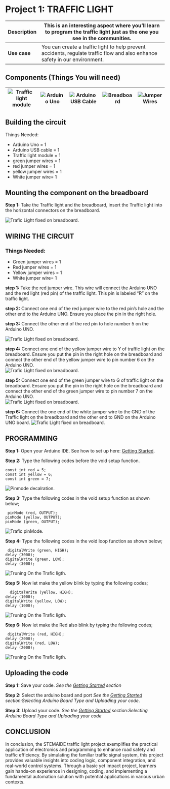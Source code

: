 # Project 1: TRAFFIC LIGHT

| **Description** | This is an interesting aspect where you’ll learn to program the traffic light just as the one you see in the communities.   |
| --------------- | --------------------------------------------------------------------------------------------------------------------------- |
| **Use case**    | You can create a traffic light to help prevent accidents, regulate traffic flow and also enhance safety in our environment. |

## Components (Things You will need)

| ![Traffic light module ](../../assets/components/trafficmodule.png) | ![Arduino Uno](../../assets/components/arduino.png) | ![Arduino USB Cable](../../assets/components/USB_Cable.png) | ![Breadboard](../../assets/components/breadboard.png) | ![Jumper Wires](../../assets/components/jump_wire.png) |
| ------------------------------------------------------------------- | --------------------------------------------------- | ----------------------------------------------------------- | ----------------------------------------------------- | ------------------------------------------------------ |

## Building the circuit

Things Needed:

- Arduino Uno = 1
- Arduino USB cable = 1
- Traffic light module = 1
- green jumper wires = 1
- red jumper wires = 1
- yellow jumper wires = 1
- White jumper wire= 1

## Mounting the component on the breadboard

**Step 1:** Take the Traffic light and the breadboard, insert the Traffic light into the horizontal connectors on the breadboard.

![Trafic Light fixed on breadboard](../../assets/1.0/Traffic%20Light%20Module/Traffic%20Light%20Red%20On/Trafic%20Light%20image%201.png).

## WIRING THE CIRCUIT

### Things Needed:

- Green jumper wires = 1
- Red jumper wires = 1
- Yellow jumper wires = 1
- White jumper wire= 1

**step 1:** Take the red jumper wire. This wire will connect the Arduino UNO and the red light (red pin) of the traffic light. This pin is labeled “R” on the traffic light.

**step 2:** Connect one end of the red jumper wire to the red pin’s hole and the other end to the Arduino UNO. Ensure you place the pin in the right hole.

**step 3:** Connect the other end of the red pin to hole number 5 on the Arduino UNO.

![Trafic Light fixed on breadboard](../../assets/1.0/Traffic%20Light%20Module/Traffic%20Light%20Red%20On/Traffic%20Ligth%20image%202.png).

**step 4:** Connect one end of the yellow jumper wire to Y of traffic light on the breadboard. Ensure you put the pin in the right hole on the breadboard and connect the other end of the yellow jumper wire to pin number 6 on the Arduino UNO.  
![Trafic Light fixed on breadboard](../../assets/1.0/Traffic%20Light%20Module/Traffic%20Light%20Red%20On/trafic%201.png).

**step 5:** Connect one end of the green jumper wire to G of traffic light on the breadboard. Ensure you put the pin in the right hole on the breadboard and connect the other end of the green jumper wire to pin number 7 on the Arduino UNO.  
![Trafic Light fixed on breadboard](../../assets/1.0/Traffic%20Light%20Module/Traffic%20Light%20Red%20On/trafic%202.png).

**step 6:** Connect the one end of the white jumper wire to the GND of the Traffic light on the breadboard and the other end to GND on the Arduino UNO board.
![Trafic Light fixed on breadboard](../../assets/1.0/Traffic%20Light%20Module/Traffic%20Light%20Red%20On/trafic%203.png).

## PROGRAMMING

**Step 1:** Open your Arduino IDE. See how to set up here: [Getting Started](../../../../README.md#getting-started).

**Step 2:** Type the following codes before the void setup function.

```
const int red = 5;
const int yellow = 6;
const int green = 7;
```

![Pinmode decalration](../../assets/1.0/Traffic%20Light%20Module/Traffic%20Light%20Red%20On/trafic%204.png).

**Step 3:** Type the following codes in the void setup function as shown below;

```
 pinMode (red, OUTPUT);
pinMode (yellow, OUTPUT);
pinMode (green, OUTPUT);
```

![Trafic pinMode](../../assets/1.0/Traffic%20Light%20Module/Traffic%20Light%20Red%20On/trafic%205.png).

**Step 4:** Type the following codes in the void loop function as shown below;

```
 digitalWrite (green, HIGH);
delay (3000);
digitalWrite (green, LOW);
delay (3000);
```

![Truning On the Trafic ligth ](../../assets/1.0/Traffic%20Light%20Module/Traffic%20Light%20Red%20On/trafic%206.png).

**Step 5:** Now let make the yellow blink by typing the following codes;

```
  digitalWrite (yellow, HIGH);
delay (1000);
digitalWrite (yellow, LOW);
delay (1000);
```

![Truning On the Trafic ligth ](../../assets/1.0/Traffic%20Light%20Module/Traffic%20Light%20Red%20On/trafic%207.png).

**Step 6:** Now let make the Red also blink by typing the following codes;

```
 digitalWrite (red, HIGH);
delay (2000);
digitalWrite (red, LOW);
delay (2000);
```

![Truning On the Trafic ligth ](../../assets/1.0/Traffic%20Light%20Module/Traffic%20Light%20Red%20On/tarfic%208.png).

## Uploading the code

**Step 1:** Save your code. _See the [Getting Started](../../../../README.md#getting-started) section_

**Step 2:** Select the arduino board and port _See the [Getting Started](../../../../README.md#getting-started) section:Selecting Arduino Board Type and Uploading your code_.

**Step 3:** Upload your code. _See the [Getting Started](../../../../README.md#getting-started) section:Selecting Arduino Board Type and Uploading your code_

## CONCLUSION

In conclusion, the STEMAIDE traffic light project exemplifies the practical application of electronics and programming to enhance road safety and traffic efficiency. By simulating the familiar traffic signal system, this project provides valuable insights into coding logic, component integration, and real-world control systems. Through a basic yet impact project, learners gain hands-on experience in designing, coding, and implementing a fundamental automation solution with potential applications in various urban contexts.
